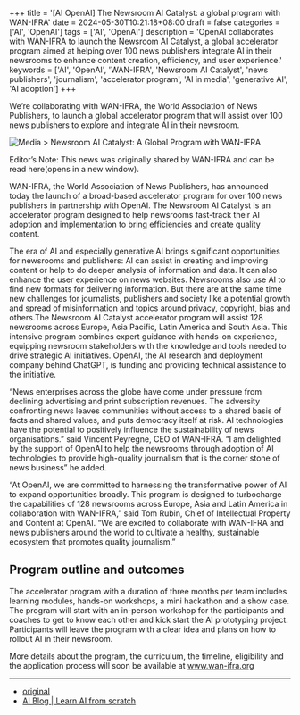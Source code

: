 +++
title = '[AI OpenAI] The Newsroom AI Catalyst: a global program with WAN-IFRA'
date = 2024-05-30T10:21:18+08:00
draft = false
categories = ['AI', 'OpenAI']
tags = ['AI', 'OpenAI']
description = 'OpenAI collaborates with WAN-IFRA to launch the Newsroom AI Catalyst, a global accelerator program aimed at helping over 100 news publishers integrate AI in their newsrooms to enhance content creation, efficiency, and user experience.'
keywords = ['AI', 'OpenAI', 'WAN-IFRA', 'Newsroom AI Catalyst', 'news publishers', 'journalism', 'accelerator program', 'AI in media', 'generative AI', 'AI adoption']
+++

We’re collaborating with WAN-IFRA, the World Association of News Publishers, to launch a global accelerator program that will assist over 100 news publishers to explore and integrate AI in their newsroom.

![Media > Newsroom AI Catalyst: A Global Program with WAN-IFRA](https://images.ctfassets.net/kftzwdyauwt9/7LyuuubClfSGLTgsfPuP9J/148207863aca7e8a1b381bd8304c2097/WAN-IFRA-abstract.jpg?w=1920&q=90&fm=webp)

Editor’s Note: This news was originally shared by WAN-IFRA and can be read here(opens in a new window).

WAN-IFRA, the World Association of News Publishers, has announced today the launch of a broad-based accelerator program for over 100 news publishers in partnership with OpenAI. The Newsroom AI Catalyst is an accelerator program designed to help newsrooms fast-track their AI adoption and implementation to bring efficiencies and create quality content. 

The era of AI and especially generative AI brings significant opportunities for newsrooms and publishers: AI can assist in creating and improving content or help to do deeper analysis of information and data. It can also enhance the user experience on news websites. Newsrooms also use AI to find new formats for delivering information. But there are at the same time new challenges for journalists, publishers and society like a potential growth and spread of misinformation and topics around privacy, copyright, bias and others.The Newsroom AI Catalyst accelerator program will assist 128 newsrooms across Europe, Asia Pacific, Latin America and South Asia. This intensive program combines expert guidance with hands-on experience, equipping newsroom stakeholders with the knowledge and tools needed to drive strategic AI initiatives. OpenAI, the AI research and deployment company behind ChatGPT, is funding and providing technical assistance to the initiative. 

“News enterprises across the globe have come under pressure from declining advertising and print subscription revenues. The adversity confronting news leaves communities without access to a shared basis of facts and shared values, and puts democracy itself at risk. AI technologies have the potential to positively influence the sustainability of news organisations.” said Vincent Peyregne, CEO of WAN-IFRA. “I am delighted by the support of OpenAI to help the newsrooms through adoption of AI technologies to provide high-quality journalism that is the corner stone of news business” he added. 

“At OpenAI, we are committed to harnessing the transformative power of AI to expand opportunities broadly. This program is designed to turbocharge the capabilities of 128 newsrooms across Europe, Asia and Latin America in collaboration with WAN-IFRA,” said Tom Rubin, Chief of Intellectual Property and Content at OpenAI.  “We are excited to collaborate with WAN-IFRA and news publishers around the world to cultivate a healthy, sustainable ecosystem that promotes  quality journalism.” 

## Program outline and outcomes
The accelerator program with a duration of three months per team includes learning modules, hands-on workshops, a mini hackathon and a show case. The program will start with an in-person workshop for the participants and coaches to get to know each other and kick start the AI prototyping project. Participants will leave the program with a clear idea and plans on how to rollout AI in their newsroom.

More details about the program, the curriculum, the timeline, eligibility and the application process will soon be available at www.wan-ifra.org

---

- [original](https://openai.com/index/newsroom-ai-catalyst-global-program-with-wan-ifra/)
- [AI Blog | Learn AI from scratch](https://ai-blog.aihub2022.top/en/post/ai-openai-newsroom-ai-catalyst-global-program-with-wan-ifra/)
<!-- - [公众号 - 从零开始学AI](...) -->
<!-- - [CSDN - 从零开始学AI](...) -->
<!-- - [掘金 - 从零开始学AI](...) -->
<!-- - [知乎 - 从零开始学AI](...) -->
<!-- - [阿里云 - 从零开始学AI](...) -->
<!-- - [腾讯云 - 从零开始学AI](...) -->
